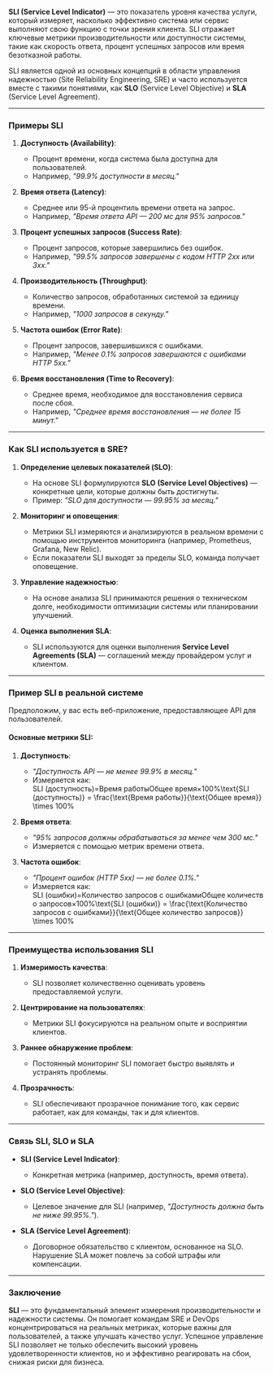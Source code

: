 **SLI (Service Level Indicator)** — это показатель уровня качества услуги, который измеряет, насколько эффективно система или сервис выполняют свою функцию с точки зрения клиента. SLI отражает ключевые метрики производительности или доступности системы, такие как скорость ответа, процент успешных запросов или время безотказной работы.

SLI является одной из основных концепций в области управления надежностью (Site Reliability Engineering, SRE) и часто используется вместе с такими понятиями, как **SLO** (Service Level Objective) и **SLA** (Service Level Agreement).

---

### **Примеры SLI**

1. **Доступность (Availability)**:
    
    - Процент времени, когда система была доступна для пользователей.
    - Например, _"99.9% доступности в месяц."_
2. **Время ответа (Latency)**:
    
    - Среднее или 95-й процентиль времени ответа на запрос.
    - Например, _"Время ответа API — 200 мс для 95% запросов."_
3. **Процент успешных запросов (Success Rate)**:
    
    - Процент запросов, которые завершились без ошибок.
    - Например, _"99.5% запросов завершены с кодом HTTP 2xx или 3xx."_
4. **Производительность (Throughput)**:
    
    - Количество запросов, обработанных системой за единицу времени.
    - Например, _"1000 запросов в секунду."_
5. **Частота ошибок (Error Rate)**:
    
    - Процент запросов, завершившихся с ошибками.
    - Например, _"Менее 0.1% запросов завершаются с ошибками HTTP 5xx."_
6. **Время восстановления (Time to Recovery)**:
    
    - Среднее время, необходимое для восстановления сервиса после сбоя.
    - Например, _"Среднее время восстановления — не более 15 минут."_

---

### **Как SLI используется в SRE?**

1. **Определение целевых показателей (SLO)**:
    
    - На основе SLI формулируются **SLO (Service Level Objectives)** — конкретные цели, которые должны быть достигнуты.
    - Пример: _"SLO для доступности — 99.95% за месяц."_
2. **Мониторинг и оповещения**:
    
    - Метрики SLI измеряются и анализируются в реальном времени с помощью инструментов мониторинга (например, Prometheus, Grafana, New Relic).
    - Если показатели SLI выходят за пределы SLO, команда получает оповещение.
3. **Управление надежностью**:
    
    - На основе анализа SLI принимаются решения о техническом долге, необходимости оптимизации системы или планировании улучшений.
4. **Оценка выполнения SLA**:
    
    - SLI используются для оценки выполнения **Service Level Agreements (SLA)** — соглашений между провайдером услуг и клиентом.

---

### **Пример SLI в реальной системе**

Предположим, у вас есть веб-приложение, предоставляющее API для пользователей.

#### Основные метрики SLI:

1. **Доступность**:
    
    - _"Доступность API — не менее 99.9% в месяц."_
    - Измеряется как: SLI (доступность)=Время работыОбщее время×100%\text{SLI (доступность)} = \frac{\text{Время работы}}{\text{Общее время}} \times 100\%
2. **Время ответа**:
    
    - _"95% запросов должны обрабатываться за менее чем 300 мс."_
    - Измеряется с помощью метрик времени ответа.
3. **Частота ошибок**:
    
    - _"Процент ошибок (HTTP 5xx) — не более 0.1%."_
    - Измеряется как: SLI (ошибки)=Количество запросов с ошибкамиОбщее количество запросов×100%\text{SLI (ошибки)} = \frac{\text{Количество запросов с ошибками}}{\text{Общее количество запросов}} \times 100\%

---

### **Преимущества использования SLI**

1. **Измеримость качества**:
    
    - SLI позволяет количественно оценивать уровень предоставляемой услуги.
2. **Центрирование на пользователях**:
    
    - Метрики SLI фокусируются на реальном опыте и восприятии клиентов.
3. **Раннее обнаружение проблем**:
    
    - Постоянный мониторинг SLI помогает быстро выявлять и устранять проблемы.
4. **Прозрачность**:
    
    - SLI обеспечивают прозрачное понимание того, как сервис работает, как для команды, так и для клиентов.

---

### **Связь SLI, SLO и SLA**

- **SLI (Service Level Indicator)**:
    
    - Конкретная метрика (например, доступность, время ответа).
- **SLO (Service Level Objective)**:
    
    - Целевое значение для SLI (например, _"Доступность должна быть не ниже 99.95%."_).
- **SLA (Service Level Agreement)**:
    
    - Договорное обязательство с клиентом, основанное на SLO. Нарушение SLA может повлечь за собой штрафы или компенсации.

---

### **Заключение**

**SLI** — это фундаментальный элемент измерения производительности и надежности системы. Он помогает командам SRE и DevOps концентрироваться на реальных метриках, которые важны для пользователей, а также улучшать качество услуг. Успешное управление SLI позволяет не только обеспечить высокий уровень удовлетворенности клиентов, но и эффективно реагировать на сбои, снижая риски для бизнеса.